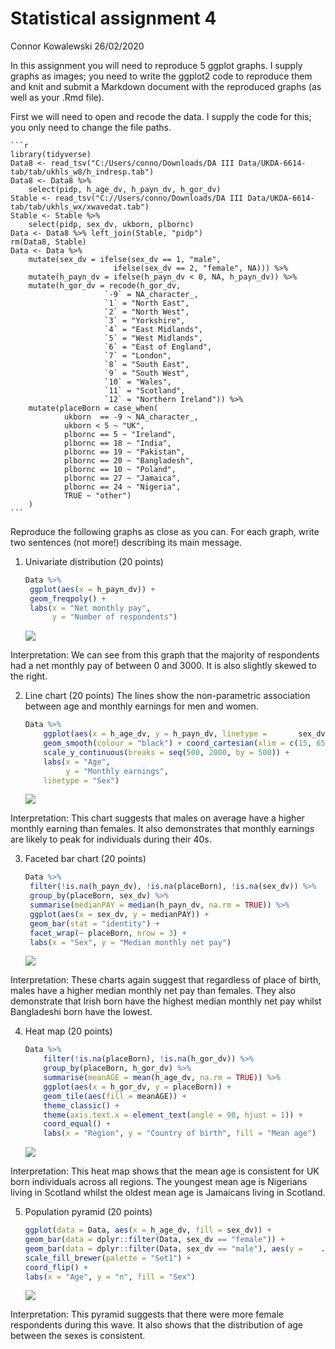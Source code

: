 Statistical assignment 4
================
Connor Kowalewski
26/02/2020

In this assignment you will need to reproduce 5 ggplot graphs. I supply
graphs as images; you need to write the ggplot2 code to reproduce them
and knit and submit a Markdown document with the reproduced graphs (as
well as your .Rmd file).

First we will need to open and recode the data. I supply the code for
this; you only need to change the file paths.

    ```r
    library(tidyverse)
    Data8 <- read_tsv("C:/Users/conno/Downloads/DA III Data/UKDA-6614-tab/tab/ukhls_w8/h_indresp.tab")
    Data8 <- Data8 %>%
        select(pidp, h_age_dv, h_payn_dv, h_gor_dv)
    Stable <- read_tsv("C://Users/conno/Downloads/DA III Data/UKDA-6614-tab/tab/ukhls_wx/xwavedat.tab")
    Stable <- Stable %>%
        select(pidp, sex_dv, ukborn, plbornc)
    Data <- Data8 %>% left_join(Stable, "pidp")
    rm(Data8, Stable)
    Data <- Data %>%
        mutate(sex_dv = ifelse(sex_dv == 1, "male",
                           ifelse(sex_dv == 2, "female", NA))) %>%
        mutate(h_payn_dv = ifelse(h_payn_dv < 0, NA, h_payn_dv)) %>%
        mutate(h_gor_dv = recode(h_gor_dv,
                         `-9` = NA_character_,
                         `1` = "North East",
                         `2` = "North West",
                         `3` = "Yorkshire",
                         `4` = "East Midlands",
                         `5` = "West Midlands",
                         `6` = "East of England",
                         `7` = "London",
                         `8` = "South East",
                         `9` = "South West",
                         `10` = "Wales",
                         `11` = "Scotland",
                         `12` = "Northern Ireland")) %>%
        mutate(placeBorn = case_when(
                ukborn  == -9 ~ NA_character_,
                ukborn < 5 ~ "UK",
                plbornc == 5 ~ "Ireland",
                plbornc == 18 ~ "India",
                plbornc == 19 ~ "Pakistan",
                plbornc == 20 ~ "Bangladesh",
                plbornc == 10 ~ "Poland",
                plbornc == 27 ~ "Jamaica",
                plbornc == 24 ~ "Nigeria",
                TRUE ~ "other")
        )
    ```

Reproduce the following graphs as close as you can. For each graph,
write two sentences (not more\!) describing its main message.

1.  Univariate distribution (20 points)
    
    ``` r
    Data %>%
     ggplot(aes(x = h_payn_dv)) +
     geom_freqpoly() +
     labs(x = "Net monthly pay",
          y = "Number of respondents")
    ```
    
    ![](assignment4_files/figure-gfm/unnamed-chunk-2-1.png)<!-- -->

Interpretation: We can see from this graph that the majority of
respondents had a net monthly pay of between 0 and 3000. It is also
slightly skewed to the right.

2.  Line chart (20 points) The lines show the non-parametric association
    between age and monthly earnings for men and women.
    
    ``` r
    Data %>%
        ggplot(aes(x = h_age_dv, y = h_payn_dv, linetype =       sex_dv)) + 
        geom_smooth(colour = "black") + coord_cartesian(xlim = c(15, 65), ylim = c(0, 2250)) +
        scale_y_continuous(breaks = seq(500, 2000, by = 500)) +
        labs(x = "Age",
             y = "Monthly earnings", 
        linetype = "Sex")
    ```
    
    ![](assignment4_files/figure-gfm/unnamed-chunk-3-1.png)<!-- -->

Interpretation: This chart suggests that males on average have a higher
monthly earning than females. It also demonstrates that monthly earnings
are likely to peak for individuals during their 40s.

3.  Faceted bar chart (20 points)
    
    ``` r
    Data %>%
     filter(!is.na(h_payn_dv), !is.na(placeBorn), !is.na(sex_dv)) %>%
     group_by(placeBorn, sex_dv) %>%
     summarise(medianPAY = median(h_payn_dv, na.rm = TRUE)) %>%
     ggplot(aes(x = sex_dv, y = medianPAY)) +
     geom_bar(stat = "identity") +
     facet_wrap(~ placeBorn, nrow = 3) +
     labs(x = "Sex", y = "Median monthly net pay")
    ```
    
    ![](assignment4_files/figure-gfm/unnamed-chunk-4-1.png)<!-- -->

Interpretation: These charts again suggest that regardless of place of
birth, males have a higher median monthly net pay than females. They
also demonstrate that Irish born have the highest median monthly net pay
whilst Bangladeshi born have the lowest.

4.  Heat map (20 points)
    
    ``` r
    Data %>% 
        filter(!is.na(placeBorn), !is.na(h_gor_dv)) %>%
        group_by(placeBorn, h_gor_dv) %>%
        summarise(meanAGE = mean(h_age_dv, na.rm = TRUE)) %>%
        ggplot(aes(x = h_gor_dv, y = placeBorn)) +    
        geom_tile(aes(fill = meanAGE)) +
        theme_classic() + 
        theme(axis.text.x = element_text(angle = 90, hjust = 1)) +
        coord_equal() +
        labs(x = "Region", y = "Country of birth", fill = "Mean age")
    ```
    
    ![](assignment4_files/figure-gfm/unnamed-chunk-5-1.png)<!-- -->

Interpretation: This heat map shows that the mean age is consistent for
UK born individuals across all regions. The youngest mean age is
Nigerians living in Scotland whilst the oldest mean age is Jamaicans
living in Scotland.

5.  Population pyramid (20 points)
    
    ``` r
    ggplot(data = Data, aes(x = h_age_dv, fill = sex_dv)) + 
    geom_bar(data = dplyr::filter(Data, sex_dv == "female")) + 
    geom_bar(data = dplyr::filter(Data, sex_dv == "male"), aes(y =    ..count.. * (-1))) + 
    scale_fill_brewer(palette = "Set1") +
    coord_flip() +
    labs(x = "Age", y = "n", fill = "Sex")
    ```
    
    ![](assignment4_files/figure-gfm/unnamed-chunk-6-1.png)<!-- -->

Interpretation: This pyramid suggests that there were more female
respondents during this wave. It also shows that the distribution of age
between the sexes is consistent.
